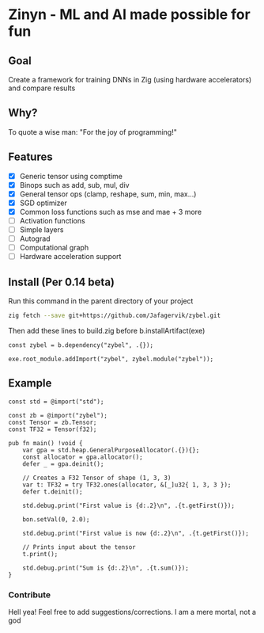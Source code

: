 # Zinyn - ML and AI made possible for fun

## Goal

Create a framework for training DNNs in Zig (using hardware accelerators)
and compare results

## Why?

To quote a wise man: "For the joy of programming!"

## Features

- [x] Generic tensor using comptime
- [x] Binops such as add, sub, mul, div
- [x] General tensor ops (clamp, reshape, sum, min, max...)
- [x] SGD optimizer
- [x] Common loss functions such as mse and mae + 3 more
- [ ] Activation functions
- [ ] Simple layers
- [ ] Autograd
- [ ] Computational graph
- [ ] Hardware acceleration support

## Install (Per 0.14 beta)

Run this command in the parent directory of your project

```sh
zig fetch --save git+https://github.com/Jafagervik/zybel.git
```

Then add these lines to build.zig before b.installArtifact(exe)

```zig
const zybel = b.dependency("zybel", .{});

exe.root_module.addImport("zybel", zybel.module("zybel"));

```

## Example

```zig
const std = @import("std");

const zb = @import("zybel");
const Tensor = zb.Tensor;
const TF32 = Tensor(f32);

pub fn main() !void {
    var gpa = std.heap.GeneralPurposeAllocator(.{}){};
    const allocator = gpa.allocator();
    defer _ = gpa.deinit();

    // Creates a F32 Tensor of shape (1, 3, 3)
    var t: TF32 = try TF32.ones(allocator, &[_]u32{ 1, 3, 3 });
    defer t.deinit();

    std.debug.print("First value is {d:.2}\n", .{t.getFirst()});

    bon.setVal(0, 2.0);

    std.debug.print("First value is now {d:.2}\n", .{t.getFirst()});

    // Prints input about the tensor
    t.print();

    std.debug.print("Sum is {d:.2}\n", .{t.sum()});
}
```

### Contribute

Hell yea! Feel free to add suggestions/corrections. I am a mere mortal, not a god
